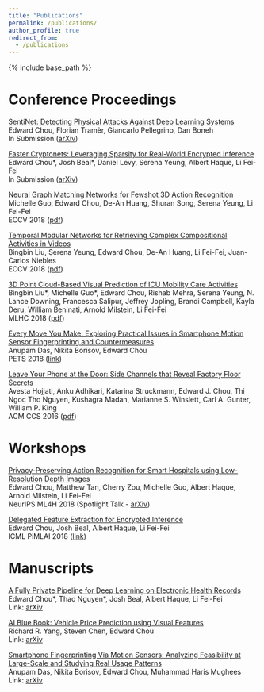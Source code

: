 ```yaml
---
title: "Publications"
permalink: /publications/
author_profile: true
redirect_from:
  - /publications
---
```


{% include base_path %}

Conference Proceedings
======

[SentiNet: Detecting Physical Attacks Against Deep Learning Systems](/publication/SnP_Sentinet)
<br/>
Edward Chou, Florian Tramèr, Giancarlo Pellegrino, Dan Boneh
<br/>
In Submission ([arXiv](https://arxiv.org/submit/2492681))

[Faster Cryptonets: Leveraging Sparsity for Real-World Encrypted Inference](/publication/SnP_Cryptonet)
<br/>
Edward Chou\*, Josh Beal\*, Daniel Levy, Serena Yeung, Albert Haque, Li Fei-Fei
<br/>
In Submission ([arXiv](https://arxiv.org/abs/1811.09953))

[Neural Graph Matching Networks for Fewshot 3D Action Recognition](/publication/ECCV_Fewshot)
<br/>
Michelle Guo, Edward Chou, De-An Huang, Shuran Song, Serena Yeung, Li Fei-Fei
<br/>
ECCV 2018 ([pdf](http://openaccess.thecvf.com/content_ECCV_2018/papers/Michelle_Guo_Neural_Graph_Matching_ECCV_2018_paper.pdf))

[Temporal Modular Networks for Retrieving Complex Compositional Activities in Videos](/publication/ECCV_Temporal)
<br/>
Bingbin Liu, Serena Yeung, Edward Chou, De-An Huang, Li Fei-Fei, Juan-Carlos Niebles 
<br/>
ECCV 2018 ([pdf](http://svl.stanford.edu/assets/papers/liu2018eccv.pdf))

[3D Point Cloud-Based Visual Prediction of ICU Mobility Care Activities](/publication/MLHC_ICU)
<br/>
Bingbin Liu\*, Michelle Guo\*, Edward Chou, Rishab Mehra, Serena Yeung, N. Lance Downing, Francesca Salipur, Jeffrey Jopling, Brandi Campbell, Kayla Deru, William Beninati, Arnold Milstein, Li Fei-Fei
<br/>
MLHC 2018 ([pdf](https://static1.squarespace.com/static/59d5ac1780bd5ef9c396eda6/t/5b7372b240ec9a45a9542d2e/1534292660078/10.pdf))

[Every Move You Make: Exploring Practical Issues in Smartphone Motion Sensor Fingerprinting and Countermeasures](/publication/PETS_Fingerprinting)
<br/>
Anupam Das, Nikita Borisov, Edward Chou
<br/>
PETS 2018 ([link](https://content.sciendo.com/view/journals/popets/2018/1/article-p88.xml))

[Leave Your Phone at the Door: Side Channels that Reveal Factory Floor Secrets](/publication/CCS_3DPrinter)
<br/>
Avesta Hojjati, Anku Adhikari, Katarina Struckmann, Edward J. Chou, Thi Ngoc Tho Nguyen, Kushagra Madan, Marianne S. Winslett, Carl A. Gunter, William P. King
<br/>
ACM CCS 2016 ([pdf](http://seclab.illinois.edu/wp-content/uploads/2016/10/CCS_2016___3D_Printer.pdf))

Workshops
======

[Privacy-Preserving Action Recognition for Smart Hospitals using Low-Resolution Depth Images](/publication/NIPS_ML4H_LowRes)
<br/>
Edward Chou, Matthew Tan, Cherry Zou, Michelle Guo, Albert Haque, Arnold Milstein, Li Fei-Fei
<br/>
NeurIPS ML4H 2018 (Spotlight Talk - [arXiv](https://arxiv.org/abs/1811.09950))

[Delegated Feature Extraction for Encrypted Inference](/publication/ICML_PiMLAI_DFE)
<br/>
Edward Chou, Josh Beal, Albert Haque, Li Fei-Fei
<br/>
ICML PiMLAI 2018 ([link](https://pimlai.github.io/pimlai18/))

Manuscripts
======

[A Fully Private Pipeline for Deep Learning on Electronic Health Records](/publication/manuscript_pipeline)
<br/>
Edward Chou\*, Thao Nguyen\*, Josh Beal, Albert Haque, Li Fei-Fei
<br/>
Link: [arXiv](https://arxiv.org/abs/1811.09951)

[AI Blue Book: Vehicle Price Prediction using Visual Features](/publication/manuscript_bluebook)
<br/>
Richard R. Yang, Steven Chen, Edward Chou
<br/>
Link: [arXiv](https://arxiv.org/abs/1803.11227)

[Smartphone Fingerprinting Via Motion Sensors: Analyzing Feasibility at Large-Scale and Studying Real Usage Patterns](/publication/manuscript_fingerprinting)
<br/>
Anupam Das, Nikita Borisov, Edward Chou, Muhammad Haris Mughees
<br/>
Link: [arXiv](https://arxiv.org/abs/1605.08763)

<!---
{% if author.googlescholar %} You can also find my articles on my Google Scholar profile. {% endif %}

{% include base_path %}

{% for post in site.publications reversed %}
  {% include archive-single.html %}
{% endfor %}
-->